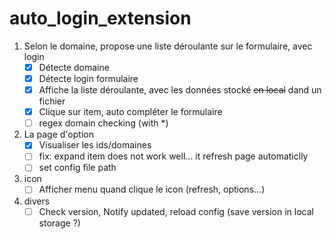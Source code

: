 # auto_login_extension

1. Selon le domaine, propose une liste déroulante sur le formulaire, avec login
    - [x] Détecte domaine
    - [x] Détecte login formulaire
    - [x] Affiche la liste déroulante, avec les données stocké ~~en local~~ dand un fichier
    - [x] Clique sur item, auto compléter le formulaire
    - [ ] regex domain checking (with *)
2. La page d'option
    - [x] Visualiser les ids/domaines
    - [ ] fix: expand item does not work well... it refresh page automaticlly
    - [ ] set config file path
3. icon
    - [ ] Afficher menu quand clique le icon (refresh, options...)
4. divers
    - [ ] Check version, Notify updated, reload config (save version in local storage ?)